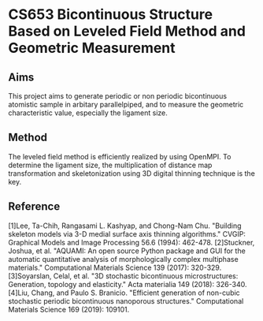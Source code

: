 # CS653 Bicontinuous Structure Based on Leveled Field Method and Geometric Measurement
## **Aims** ##
This project aims to generate periodic or non periodic bicontinuous atomistic sample in arbitary parallelpiped, and to measure the geometric characteristic value, especially the ligament size. 

## **Method** ##
The leveled field method is efficiently realized by using OpenMPI. To determine the ligament size, the multiplication of distance map transformation and skeletonization using 3D digital thinning technique is the key.

## **Reference**
[1]Lee, Ta-Chih, Rangasami L. Kashyap, and Chong-Nam Chu. "Building skeleton models via 3-D medial surface axis thinning algorithms." CVGIP: Graphical Models and Image Processing 56.6 (1994): 462-478.
[2]Stuckner, Joshua, et al. "AQUAMI: An open source Python package and GUI for the automatic quantitative analysis of morphologically complex multiphase materials." Computational Materials Science 139 (2017): 320-329.
[3]Soyarslan, Celal, et al. "3D stochastic bicontinuous microstructures: Generation, topology and elasticity." Acta materialia 149 (2018): 326-340.
[4]Liu, Chang, and Paulo S. Branicio. "Efficient generation of non-cubic stochastic periodic bicontinuous nanoporous structures." Computational Materials Science 169 (2019): 109101.


